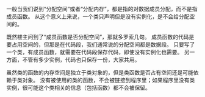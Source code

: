 一般当我们说到“分配空间”或者“分配内存”，都是指的对数据成员分配，而不是指成员函数。
从这个意义上来说，一个类只声明但是没有实例化，是不会给分配空间的。

既然楼主问到了“成员函数是否分配空间”，那就多罗索几句。
成员函数的代码是要占用空间的，但那是在代码段，我们通常说的分配空间都是数据段。
只要写了一个类，有成员函数，就需要在代码段保存代码，即使没有实例化也需要。
另一方面，不管有多少实例，代码也只保存一份，大家共用。

虽然类的函数的内存空间是独立于类对象的，但是类函数是否占有空间还是可能依赖于类对象。
没有被使用的类的函数，不会被链接到程序里；如果程序里没有类实例，很可能这个类相关的信息（包括函数）都不会被保留。